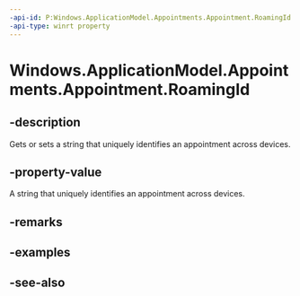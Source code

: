 ```yaml
---
-api-id: P:Windows.ApplicationModel.Appointments.Appointment.RoamingId
-api-type: winrt property
---
```


<!-- Property syntax
public string RoamingId { get;  set; }
-->

# Windows.ApplicationModel.Appointments.Appointment.RoamingId

## -description
Gets or sets a string that uniquely identifies an appointment across devices.

## -property-value
A string that uniquely identifies an appointment across devices.

## -remarks

## -examples

## -see-also
